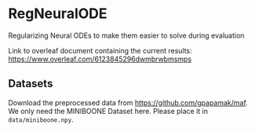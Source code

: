 # RegNeuralODE

Regularizing Neural ODEs to make them easier to solve during evaluation

Link to overleaf document containing the current results: https://www.overleaf.com/6123845296dwmbrwbmsmps

## Datasets

Download the preprocessed data from https://github.com/gpapamak/maf. We only need the MINIBOONE Dataset
here. Please place it in `data/miniboone.npy`.